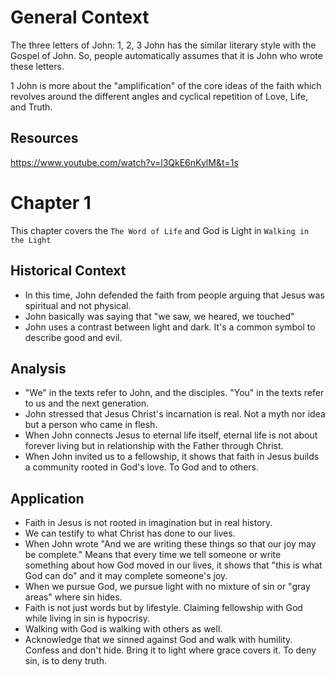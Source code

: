 # General Context
The three letters of John: 1, 2, 3 John has the similar literary style with the Gospel of John.
So, people automatically assumes that it is John who wrote these letters.

1 John is more about the "amplification" of the core ideas of the faith which revolves around the different angles and cyclical repetition of Love, Life, and Truth. 

## Resources
https://www.youtube.com/watch?v=l3QkE6nKylM&t=1s

# Chapter 1
This chapter covers the `The Word of Life` and God is Light in `Walking in the Light`

## Historical Context
- In this time, John defended the faith from people arguing that Jesus was spiritual and not physical.
- John basically was saying that "we saw, we heared, we touched"
- John uses a contrast between light and dark. It's a common symbol to describe good and evil.

## Analysis
- "We" in the texts refer to John, and the disciples. "You" in the texts refer to us and the next generation.
- John stressed that Jesus Christ's incarnation is real. Not a myth nor idea but a person who came in flesh.
- When John connects Jesus to eternal life itself, eternal life is not about forever living but in relationship with the Father through Christ.
- When John invited us to a fellowship, it shows that faith in Jesus builds a community rooted in God's love. To God and to others.

## Application
- Faith in Jesus is not rooted in imagination but in real history. 
- We can testify to what Christ has done to our lives.
- When John wrote "And we are writing these things so that our joy may be complete." Means that every time we tell someone or write something about how God moved in our lives, 
it shows that "this is what God can do" and it may complete someone's joy. 
- When we pursue God, we pursue light with no mixture of sin or "gray areas" where sin hides.
- Faith is not just words but by lifestyle. Claiming fellowship with God while living in sin is hypocrisy.
- Walking with God is walking with others as well. 
- Acknowledge that we sinned against God and walk with humility. Confess and don't hide. Bring it to light where grace covers it. To deny sin, is to deny truth.